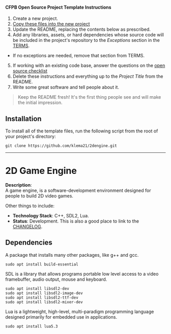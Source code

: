 #### CFPB Open Source Project Template Instructions

1. Create a new project.
2. [Copy these files into the new project](#installation)
3. Update the README, replacing the contents below as prescribed.
4. Add any libraries, assets, or hard dependencies whose source code will be included
   in the project's repository to the _Exceptions_ section in the [TERMS](TERMS.md).
  - If no exceptions are needed, remove that section from TERMS.
5. If working with an existing code base, answer the questions on the [open source checklist](opensource-checklist.md)
6. Delete these instructions and everything up to the _Project Title_ from the README.
7. Write some great software and tell people about it.

> Keep the README fresh! It's the first thing people see and will make the initial impression.

## Installation

To install all of the template files, run the following script from the root of your project's directory:

```
git clone https://github.com/klema21/2dengine.git
```

----

# 2D Game Engine

**Description**:  
A game engine, is a software-development environment designed for people to build 2D video games.

Other things to include:

  - **Technology Stack**: C++, SDL2, Lua.
  - **Status**:  Development. This is also a good place to link to the [CHANGELOG](CHANGELOG.md).


## Dependencies

A package that installs many other packages, like g++ and gcc.
```
sudo apt install build-essential
```

SDL is a library that allows programs portable low level access to a video framebuffer, audio output, mouse and keyboard.
```
sudo apt install libsdl2-dev
sudo apt install libsdl2-image-dev
sudo apt install libsdl2-ttf-dev
sudo apt install libsdl2-mixer-dev
```

Lua is a lightweight, high-level, multi-paradigm programming language designed primarily for embedded use in applications.
```
sudo apt install lua5.3
```
